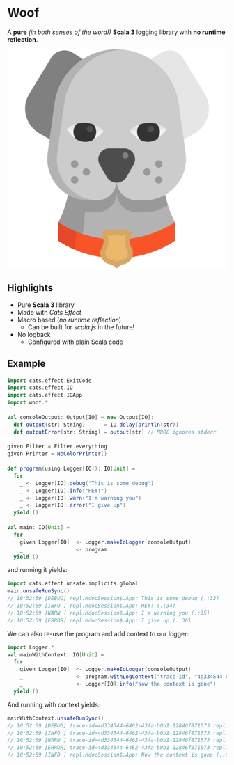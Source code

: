 # Woof

A **pure** _(in both senses of the word!)_ **Scala 3** logging library with **no runtime reflection**.

![](dog-svgrepo-com.svg)

## Highlights

* Pure **Scala 3** library
* Made with _Cats Effect_
* Macro based (_no runtime reflection_)
  * Can be built for _scala.js_ in the future!
* No logback
  * Configured with plain Scala code

## Example 

```scala
import cats.effect.ExitCode
import cats.effect.IO
import cats.effect.IOApp
import woof.*

val consoleOutput: Output[IO] = new Output[IO]:
  def output(str: String)      = IO.delay(println(str))
  def outputError(str: String) = output(str) // MDOC ignores stderr

given Filter = Filter.everything
given Printer = NoColorPrinter()

def program(using Logger[IO]): IO[Unit] = 
  for
    _ <- Logger[IO].debug("This is some debug")
    _ <- Logger[IO].info("HEY!")
    _ <- Logger[IO].warn("I'm warning you")
    _ <- Logger[IO].error("I give up")
  yield ()

val main: IO[Unit] = 
  for
    given Logger[IO]  <- Logger.makeIoLogger(consoleOutput)
    _                 <- program
  yield ()
```

and running it yields:

```scala
import cats.effect.unsafe.implicits.global
main.unsafeRunSync()
// 10:52:59 [DEBUG] repl.MdocSession$.App: This is some debug (.:33)
// 10:52:59 [INFO ] repl.MdocSession$.App: HEY! (.:34)
// 10:52:59 [WARN ] repl.MdocSession$.App: I'm warning you (.:35)
// 10:52:59 [ERROR] repl.MdocSession$.App: I give up (.:36)
```


We can also re-use the program and add context to our logger:

```scala
import Logger.*
val mainWithContext: IO[Unit] = 
  for
    given Logger[IO]  <- Logger.makeIoLogger(consoleOutput)
    _                 <- program.withLogContext("trace-id", "4d334544-6462-43fa-b0b1-12846f871573")
    _                 <- Logger[IO].info("Now the context is gone")
  yield ()
```

And running with context yields:

```scala
mainWithContext.unsafeRunSync()
// 10:52:59 [DEBUG] trace-id=4d334544-6462-43fa-b0b1-12846f871573 repl.MdocSession$.App: This is some debug (.:33)
// 10:52:59 [INFO ] trace-id=4d334544-6462-43fa-b0b1-12846f871573 repl.MdocSession$.App: HEY! (.:34)
// 10:52:59 [WARN ] trace-id=4d334544-6462-43fa-b0b1-12846f871573 repl.MdocSession$.App: I'm warning you (.:35)
// 10:52:59 [ERROR] trace-id=4d334544-6462-43fa-b0b1-12846f871573 repl.MdocSession$.App: I give up (.:36)
// 10:52:59 [INFO ] repl.MdocSession$.App: Now the context is gone (.:67)
```